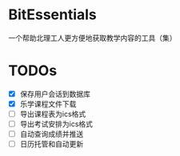 # BitEssentials

一个帮助北理工人更方便地获取教学内容的工具（集）

# TODOs

- [x] 保存用户会话到数据库
- [x] 乐学课程文件下载
- [ ] 导出课程表为ics格式
- [ ] 导出考试安排为ics格式
- [ ] 自动查询成绩并推送
- [ ] 日历托管和自动更新
